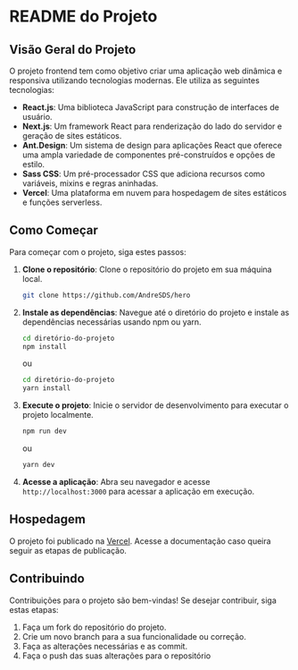 # README do Projeto

## Visão Geral do Projeto

O projeto frontend tem como objetivo criar uma aplicação web dinâmica e responsiva utilizando tecnologias modernas. Ele utiliza as seguintes tecnologias:

- **React.js**: Uma biblioteca JavaScript para construção de interfaces de usuário.
- **Next.js**: Um framework React para renderização do lado do servidor e geração de sites estáticos.
- **Ant.Design**: Um sistema de design para aplicações React que oferece uma ampla variedade de componentes pré-construídos e opções de estilo.
- **Sass CSS**: Um pré-processador CSS que adiciona recursos como variáveis, mixins e regras aninhadas.
- **Vercel**: Uma plataforma em nuvem para hospedagem de sites estáticos e funções serverless.

## Como Começar

Para começar com o projeto, siga estes passos:

1. **Clone o repositório**: Clone o repositório do projeto em sua máquina local.

    ```bash
    git clone https://github.com/AndreSDS/hero
    ```

2. **Instale as dependências**: Navegue até o diretório do projeto e instale as dependências necessárias usando npm ou yarn.

    ```bash
    cd diretório-do-projeto
    npm install
    ```

    ou

    ```bash
    cd diretório-do-projeto
    yarn install
    ```

3. **Execute o projeto**: Inicie o servidor de desenvolvimento para executar o projeto localmente.

    ```bash
    npm run dev
    ```

    ou

    ```bash
    yarn dev
    ```

4. **Acesse a aplicação**: Abra seu navegador e acesse `http://localhost:3000` para acessar a aplicação em execução.

## Hospedagem

O projeto foi publicado na [Vercel](https://vercel.com/). Acesse a documentação caso queira seguir as etapas de publicação.

## Contribuindo

Contribuições para o projeto são bem-vindas! Se desejar contribuir, siga estas etapas:

1. Faça um fork do repositório do projeto.
2. Crie um novo branch para a sua funcionalidade ou correção.
3. Faça as alterações necessárias e as commit.
4. Faça o push das suas alterações para o repositório